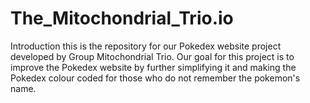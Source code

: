 # The_Mitochondrial_Trio.io
Introduction 
this is the repository for our Pokedex website project developed by Group Mitochondrial Trio. Our goal for this project is to improve the Pokedex website by further simplifying it and making the Pokedex colour coded for those who do not remember the pokemon's name.
